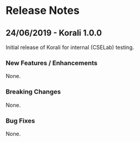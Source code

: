 # Release Notes

## 24/06/2019 - Korali 1.0.0

Initial release of Korali for internal (CSELab) testing.

### New Features / Enhancements

None.

### Breaking Changes

None.

### Bug Fixes

None.